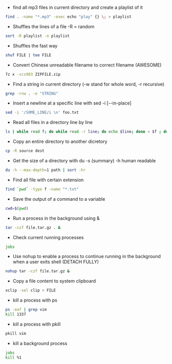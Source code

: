 * find all mp3 files in current directory and create a playlist of it
```bash
find . -name "*.mp3" -exec echo "play" {} \; > playlist
```

* Shuffles the lines of a file -R = random
```bash
sort -R playlist -o playlist
```

* Shuffles the fast way 
```bash
shuf FILE | tee FILE
```

* Convert Chinese unreadable filename to correct filename (AWESOME)
```bash
7z x -scs903 ZIPFILE.zip
```

* Find a string in current directory (-w stand for whole word, -r recursive)
```bash
grep -rnw . -e "STRING"
```

* Insert a newline at a specific line with sed -i [--in-place]
```bash
sed -i '/SOME_LINE/i \n' foo.txt 
```

* Read all files in a directory line by line
```bash
ls | while read f; do while read -r line; do echo $line; done < $f ; done
```

* Copy an entire directory to another dicretory
```bash
cp -R source dest
```

* Get the size of a directory with du -s (summary) -h human readable
```bash
du -h --max-depth=1 path | sort -hr
```

* Find all file with certain extension
```bash
find `pwd` -type f -name "*.txt"
```

* Save the output of a command to a variable
```bash
cwd=$(pwd)
```

* Run a process in the background using &
```bash
tar -czf file.tar.gz . &
```

* Check current running processes
```bash
jobs
```

* Use nohup to enable a process to continue running in the background when a user exits shell (DETACH FULLY)
```bash
nohup tar -czf file.tar.gz &
```

* Copy a file content to system clipboard
```bash
xclip -sel clip < FILE
```
* kill a process with ps
```bash
ps -eaf | grep vim
kill 1337
```
* kill a process with pkill
```bash
pkill vim
```
* kill a background process
```bash
jobs
kill %1
```
